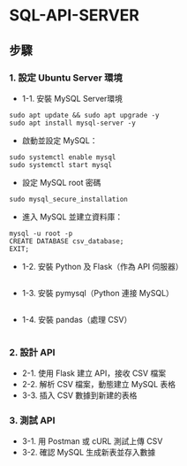 # SQL-API-SERVER
## 步驟
### 1. 設定 Ubuntu Server 環境
  - 1-1. 安裝 MySQL Server環境
  ```
  sudo apt update && sudo apt upgrade -y
  sudo apt install mysql-server -y
  ```
  - 啟動並設定 MySQL：
  ```
  sudo systemctl enable mysql
  sudo systemctl start mysql

  ```
  - 設定 MySQL root 密碼
  ```
  sudo mysql_secure_installation
  ```
  - 進入 MySQL 並建立資料庫：
  ```
  mysql -u root -p
  CREATE DATABASE csv_database;
  EXIT;
  ```
  - 1-2. 安裝 Python 及 Flask（作為 API 伺服器）
  ```
  
  ```
  - 1-3. 安裝 pymysql（Python 連接 MySQL）
  ```
  
  ```
  - 1-4. 安裝 pandas（處理 CSV）
  ```
  
  ```
### 2. 設計 API
  - 2-1. 使用 Flask 建立 API，接收 CSV 檔案
  - 2-2. 解析 CSV 檔案，動態建立 MySQL 表格
  - 3-3. 插入 CSV 數據到新建的表格
### 3. 測試 API
  - 3-1. 用 Postman 或 cURL 測試上傳 CSV
  - 3-2. 確認 MySQL 生成新表並存入數據
